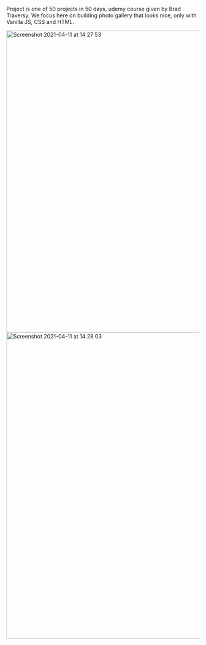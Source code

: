 Project is one of 50 projects in 50 days, udemy course given by Brad Traversy. 
We focus here on building photo gallery that looks nice, only with Vanilla JS, CSS and HTML.





<img width="786" alt="Screenshot 2021-04-11 at 14 27 53" src="https://user-images.githubusercontent.com/58289892/114304193-318bfe80-9ad2-11eb-9db4-2017926b8338.png">

<img width="798" alt="Screenshot 2021-04-11 at 14 28 03" src="https://user-images.githubusercontent.com/58289892/114304191-2e910e00-9ad2-11eb-91f2-09c14eaff5e3.png">

